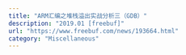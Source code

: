 ```yaml
---
title: "ARM汇编之堆栈溢出实战分析三（GDB）"
description: "2019.01 [freebuf]"
url: "https://www.freebuf.com/news/193664.html"
category: "Miscellaneous"
---
```

